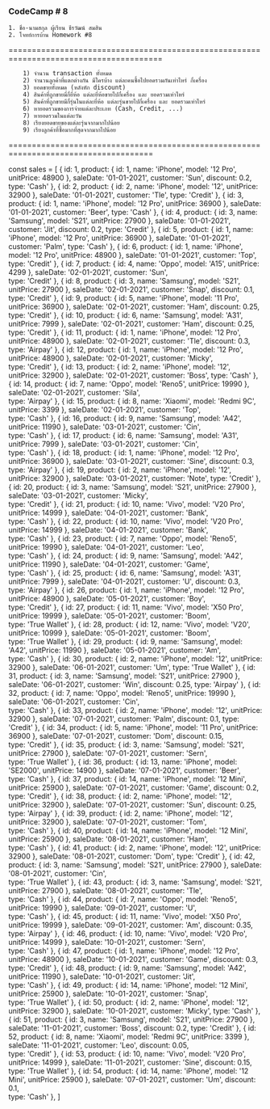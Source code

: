 ### CodeCamp # 8
    1. ชื่อ-นามสกุล ผู้เรียน ธีรวัฒน์ สมสิน
    2. โจทย์การบ้าน Homework #8
    
=======================================================================================

        1) จำนวน transaction ทั้งหมด
        2) จำนวนลูกค้าที่แตกต่างกัน มีใครบ้าง แต่ละคนซื้อไปยอดรวมกันเท่าไหร่ กี่เครื่อง
        3) ยอดขายทั้งหมด (หลังหัก discount)
        4) สินค้าที่ถูกขายมี่กี่ยี่ห้อ แต่ละยี่ห้อขายไปกี่เครื่อง และ ยอดรวมเท่าไหร่
        5) สินค้าที่ถูกขายมีกี่รุ่นในแต่ละยี่ห้อ แต่ละรุ่นขายไปกี่เครื่อง และ ยอดรวมเท่าไหร่
        6) หายอดรวมของการจ่ายแต่ละประเภท (Cash, Credit, ...)
        7) หายอดรวมในแต่ละวัน
        8) เรียงยอดขายของแต่ละรุ่นจากมากไปน้อย
        9) เรียงลูกค้าที่ซื้อมากที่สุดจากมากไปน้อย

=====================================================================================        

const sales = [
  {
    id: 1,
    product: {
      id: 1,
      name: 'iPhone',
      model: '12 Pro',
      unitPrice: 48900
    },
    saleDate: '01-01-2021',
    customer: 'Sun',
    discount: 0.2,
    type: 'Cash'
  },
  {
    id: 2,
    product: {
      id: 2,
      name: 'iPhone',
      model: '12',
      unitPrice: 32900
    },
    saleDate: '01-01-2021',
    customer: 'Tle',
    type: 'Credit'
  },
  {
    id: 3,
    product: {
      id: 1,
      name: 'iPhone',
      model: '12 Pro',
      unitPrice: 36900
    },
    saleDate: '01-01-2021',
    customer: 'Beer',
    type: 'Cash'
  },
  {
    id: 4,
    product: {
      id: 3,
      name: 'Samsung',
      model: 'S21',
      unitPrice: 27900
    },
    saleDate: '01-01-2021',
    customer: 'Jit',
    discount: 0.2,
    type: 'Credit'
  },
  {
    id: 5,
    product: {
      id: 1,
      name: 'iPhone',
      model: '12 Pro',
      unitPrice: 36900
    },
    saleDate: '01-01-2021',
    customer: 'Palm',
    type: 'Cash'
  },
  {
    id: 6,
    product: {
      id: 1,
      name: 'iPhone',
      model: '12 Pro',
      unitPrice: 48900
    },
    saleDate: '01-01-2021',
    customer: 'Top',    
    type: 'Credit'
  },
  {
    id: 7,
    product: {
      id: 4,
      name: 'Oppo',
      model: 'A15',
      unitPrice: 4299
    },
    saleDate: '02-01-2021',
    customer: 'Sun',    
    type: 'Credit'
  },
  {
    id: 8,
    product: {
      id: 3,
      name: 'Samsung',
      model: 'S21',
      unitPrice: 27900
    },
    saleDate: '02-01-2021',
    customer: 'Snap',
    discount: 0.1,
    type: 'Credit'
  },
  {
    id: 9,
    product: {
      id: 5,
      name: 'iPhone',
      model: '11 Pro',
      unitPrice: 36900
    },
    saleDate: '02-01-2021',
    customer: 'Ham',
    discount: 0.25,   
    type: 'Credit'
  },
  {
    id: 10,
    product: {
      id: 6,
      name: 'Samsung',
      model: 'A31',
      unitPrice: 7999
    },
    saleDate: '02-01-2021',
    customer: 'Ham',
    discount: 0.25,   
    type: 'Credit'
  },
  {
    id: 11,
    product: {
      id: 1,
      name: 'iPhone',
      model: '12 Pro',
      unitPrice: 48900
    },
    saleDate: '02-01-2021',
    customer: 'Tle',
    discount: 0.3,
    type: 'Airpay'
  },
  {
    id: 12,
    product: {
      id: 1,
      name: 'iPhone',
      model: '12 Pro',
      unitPrice: 48900
    },
    saleDate: '02-01-2021',
    customer: 'Micky',    
    type: 'Credit'
  },
  {
    id: 13,
    product: {
      id: 2,
      name: 'iPhone',
      model: '12',
      unitPrice: 32900
    },
    saleDate: '02-01-2021',
    customer: 'Boss',
    type: 'Cash'
  },
  {
    id: 14,
    product: {
      id: 7,
      name: 'Oppo',
      model: 'Reno5',
      unitPrice: 19990
    },
    saleDate: '02-01-2021',
    customer: 'Sila',       
    type: 'Airpay'
  },
  {
    id: 15,
    product: {
      id: 8,
      name: 'Xiaomi',
      model: 'Redmi 9C',
      unitPrice: 3399
    },
    saleDate: '02-01-2021',
    customer: 'Top',       
    type: 'Cash'
  },
  {
    id: 16,
    product: {
      id: 9,
      name: 'Samsung',
      model: 'A42',
      unitPrice: 11990
    },
    saleDate: '03-01-2021',
    customer: 'Cin',       
    type: 'Cash'
  },
  {
    id: 17,
    product: {
      id: 6,
      name: 'Samsung',
      model: 'A31',
      unitPrice: 7999
    },
    saleDate: '03-01-2021',
    customer: 'Cin',       
    type: 'Cash'
  },
  {
    id: 18,
    product: {
      id: 1,
      name: 'iPhone',
      model: '12 Pro',
      unitPrice: 36900
    },
    saleDate: '03-01-2021',
    customer: 'Sine',
    discount: 0.3,
    type: 'Airpay'
  },
  {
    id: 19,
    product: {
      id: 2,
      name: 'iPhone',
      model: '12',
      unitPrice: 32900
    },
    saleDate: '03-01-2021',
    customer: 'Note',
    type: 'Credit'
  },
  {
    id: 20,
    product: {
      id: 3,
      name: 'Samsung',
      model: 'S21',
      unitPrice: 27900
    },
    saleDate: '03-01-2021',
    customer: 'Micky',    
    type: 'Credit'
  },
  {
    id: 21,
    product: {
      id: 10,
      name: 'Vivo',
      model: 'V20 Pro',
      unitPrice: 14999
    },
    saleDate: '04-01-2021',
    customer: 'Bank',       
    type: 'Cash'
  },
  {
    id: 22,
    product: {
      id: 10,
      name: 'Vivo',
      model: 'V20 Pro',
      unitPrice: 14999
    },
    saleDate: '04-01-2021',
    customer: 'Bank',       
    type: 'Cash'
  },
  {
    id: 23,
    product: {
      id: 7,
      name: 'Oppo',
      model: 'Reno5',
      unitPrice: 19990
    },
    saleDate: '04-01-2021',
    customer: 'Leo',       
    type: 'Cash'
  },
  {
    id: 24,
    product: {
      id: 9,
      name: 'Samsung',
      model: 'A42',
      unitPrice: 11990
    },
    saleDate: '04-01-2021',
    customer: 'Game',       
    type: 'Cash'
  },
  {
    id: 25,
    product: {
      id: 6,
      name: 'Samsung',
      model: 'A31',
      unitPrice: 7999
    },
    saleDate: '04-01-2021',
    customer: 'U',
    discount: 0.3,   
    type: 'Airpay'
  },
  {
    id: 26,
    product: {
      id: 1,
      name: 'iPhone',
      model: '12 Pro',
      unitPrice: 48900
    },
    saleDate: '05-01-2021',
    customer: 'Boy',    
    type: 'Credit'
  },
  {
    id: 27,
    product: {
      id: 11,
      name: 'Vivo',
      model: 'X50 Pro',
      unitPrice: 19999
    },
    saleDate: '05-01-2021',
    customer: 'Boom',       
    type: 'True Wallet'
  },
  {
    id: 28,
    product: {
      id: 12,
      name: 'Vivo',
      model: 'V20',
      unitPrice: 10999
    },
    saleDate: '05-01-2021',
    customer: 'Boom',       
    type: 'True Wallet'
  },
  {
    id: 29,
    product: {
      id: 9,
      name: 'Samsung',
      model: 'A42',
      unitPrice: 11990
    },
    saleDate: '05-01-2021',
    customer: 'Am',       
    type: 'Cash'
  },
  {
    id: 30,
    product: {
      id: 2,
      name: 'iPhone',
      model: '12',
      unitPrice: 32900
    },
    saleDate: '06-01-2021',
    customer: 'Um',
    type: 'True Wallet'
  },
  {
    id: 31,
    product: {
      id: 3,
      name: 'Samsung',
      model: 'S21',
      unitPrice: 27900
    },
    saleDate: '06-01-2021',
    customer: 'Win',
    discount: 0.25, 
    type: 'Airpay'
  },
  {
    id: 32,
    product: {
      id: 7,
      name: 'Oppo',
      model: 'Reno5',
      unitPrice: 19990
    },
    saleDate: '06-01-2021',
    customer: 'Cin',       
    type: 'Cash'
  },
  {
    id: 33,
    product: {
      id: 2,
      name: 'iPhone',
      model: '12',
      unitPrice: 32900
    },
    saleDate: '07-01-2021',
    customer: 'Palm',
    discount: 0.1,
    type: 'Credit'
  },
  {
    id: 34,
    product: {
      id: 5,
      name: 'iPhone',
      model: '11 Pro',
      unitPrice: 36900
    },
    saleDate: '07-01-2021',
    customer: 'Dom',
    discount: 0.15,   
    type: 'Credit'
  },
  {
    id: 35,
    product: {
      id: 3,
      name: 'Samsung',
      model: 'S21',
      unitPrice: 27900
    },
    saleDate: '07-01-2021',
    customer: 'Sern',    
    type: 'True Wallet'
  },
  {
    id: 36,
    product: {
      id: 13,
      name: 'iPhone',
      model: 'SE2000',
      unitPrice: 14900
    },
    saleDate: '07-01-2021',
    customer: 'Beer',       
    type: 'Cash'
  },
  {
    id: 37,
    product: {
      id: 14,
      name: 'iPhone',
      model: '12 Mini',
      unitPrice: 25900
    },
    saleDate: '07-01-2021',
    customer: 'Game',
    discount: 0.2,      
    type: 'Credit'
  },
  {
    id: 38,
    product: {
      id: 2,
      name: 'iPhone',
      model: '12',
      unitPrice: 32900
    },
    saleDate: '07-01-2021',
    customer: 'Sun',
    discount: 0.25,
    type: 'Airpay'
  },
  {
    id: 39,
    product: {
      id: 2,
      name: 'iPhone',
      model: '12',
      unitPrice: 32900
    },
    saleDate: '07-01-2021',
    customer: 'Tom',    
    type: 'Cash'
  },
  {
    id: 40,
    product: {
      id: 14,
      name: 'iPhone',
      model: '12 Mini',
      unitPrice: 25900
    },
    saleDate: '08-01-2021',
    customer: 'Ham',         
    type: 'Cash'
  },
  {
    id: 41,
    product: {
      id: 2,
      name: 'iPhone',
      model: '12',
      unitPrice: 32900
    },
    saleDate: '08-01-2021',
    customer: 'Dom',
    type: 'Credit'
  },
  {
    id: 42,
    product: {
      id: 3,
      name: 'Samsung',
      model: 'S21',
      unitPrice: 27900
    },
    saleDate: '08-01-2021',
    customer: 'Cin',    
    type: 'True Wallet'
  },
  {
    id: 43,
    product: {
      id: 3,
      name: 'Samsung',
      model: 'S21',
      unitPrice: 27900
    },
    saleDate: '08-01-2021',
    customer: 'Tle',    
    type: 'Cash'
  },
  {
    id: 44,
    product: {
      id: 7,
      name: 'Oppo',
      model: 'Reno5',
      unitPrice: 19990
    },
    saleDate: '09-01-2021',
    customer: 'U',       
    type: 'Cash'
  },
  {
    id: 45,
    product: {
      id: 11,
      name: 'Vivo',
      model: 'X50 Pro',
      unitPrice: 19999
    },
    saleDate: '09-01-2021',
    customer: 'Am',
    discount: 0.35,    
    type: 'Airpay'
  },
  {
    id: 46,
    product: {
      id: 10,
      name: 'Vivo',
      model: 'V20 Pro',
      unitPrice: 14999
    },
    saleDate: '10-01-2021',
    customer: 'Sern',       
    type: 'Cash'
  },
  {
    id: 47,
    product: {
      id: 1,
      name: 'iPhone',
      model: '12 Pro',
      unitPrice: 48900
    },
    saleDate: '10-01-2021',
    customer: 'Game',
    discount: 0.3,
    type: 'Credit'
  },
  {
    id: 48,
    product: {
      id: 9,
      name: 'Samsung',
      model: 'A42',
      unitPrice: 11990
    },
    saleDate: '10-01-2021',
    customer: 'Jit',       
    type: 'Cash'
  },
  {
    id: 49,
    product: {
      id: 14,
      name: 'iPhone',
      model: '12 Mini',
      unitPrice: 25900
    },
    saleDate: '10-01-2021',
    customer: 'Snap',         
    type: 'True Wallet'
  },
  {
    id: 50,
    product: {
      id: 2,
      name: 'iPhone',
      model: '12',
      unitPrice: 32900
    },
    saleDate: '10-01-2021',
    customer: 'Micky',
    type: 'Cash'
  },
  {
    id: 51,
    product: {
      id: 3,
      name: 'Samsung',
      model: 'S21',
      unitPrice: 27900
    },
    saleDate: '11-01-2021',
    customer: 'Boss',
    discount: 0.2,
    type: 'Credit'
  },
  {
    id: 52,
    product: {
      id: 8,
      name: 'Xiaomi',
      model: 'Redmi 9C',
      unitPrice: 3399
    },
    saleDate: '11-01-2021',
    customer: 'Leo',
    discount: 0.05,      
    type: 'Credit'
  },
  {
    id: 53,
    product: {
      id: 10,
      name: 'Vivo',
      model: 'V20 Pro',
      unitPrice: 14999
    },
    saleDate: '11-01-2021',
    customer: 'Sine',
    discount: 0.15,
    type: 'True Wallet'
  },
  {
    id: 54,
    product: {
      id: 14,
      name: 'iPhone',
      model: '12 Mini',
      unitPrice: 25900
    },
    saleDate: '07-01-2021',
    customer: 'Um',
    discount: 0.1,      
    type: 'Cash'
  },
]